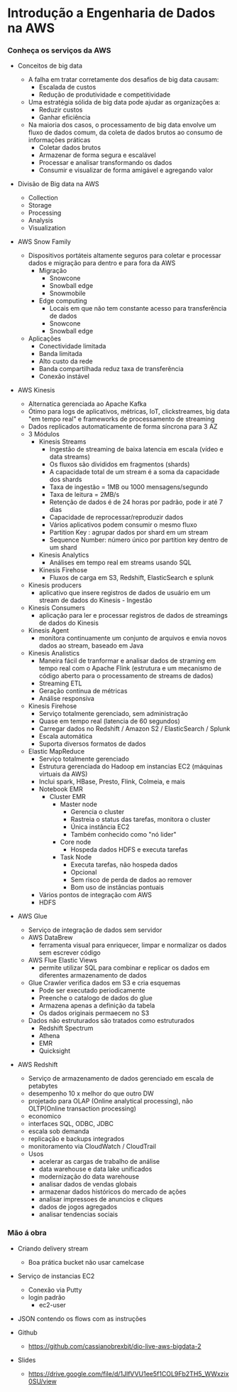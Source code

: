 # Introdução a Engenharia de Dados na AWS

### Conheça os serviços da AWS

- Conceitos de big data
  - A falha em tratar corretamente dos desafios de big data causam:
    - Escalada de custos
    - Redução de produtividade e competitividade
  - Uma estratégia sólida de big data pode ajudar as organizações a:
    - Reduzir custos
    - Ganhar eficiência
  - Na maioria dos casos, o processamento de big data envolve um fluxo de dados comum, da coleta de dados brutos ao consumo de informações práticas
    - Coletar dados brutos
    - Armazenar de forma segura e escalável
    - Processar e analisar transformando os dados
    - Consumir e visualizar de forma amigável e agregando valor
- Divisão de Big data na AWS
  - Collection
  - Storage
  - Processing
  - Analysis
  - Visualization
- AWS Snow Family
  - Dispositivos portáteis altamente seguros para coletar e processar dados e migração para dentro e para fora da AWS
    - Migração
      - Snowcone
      - Snowball edge
      - Snowmobile
    - Edge computing
      - Locais em que não tem constante acesso para transferência de dados
      - Snowcone
      - Snowball edge
  - Aplicações
    - Conectividade limitada
    - Banda limitada
    - Alto custo da rede
    - Banda compartilhada reduz taxa de transferência
    - Conexão instável
- AWS Kinesis
  - Alternatica gerenciada ao Apache Kafka
  - Ótimo para logs de aplicativos, métricas, IoT, clickstreames, big data "em tempo real" e frameworks de processamento de streaming
  - Dados replicados automaticamente de forma síncrona para 3 AZ
  - 3 Módulos
    - Kinesis Streams
      - Ingestão de streaming de baixa latencia em escala (vídeo e data streams)
      - Os fluxos são divididos em fragmentos (shards)
      - A capacidade total de um stream é a soma da capacidade dos shards
      - Taxa de ingestão = 1MB ou 1000 mensagens/segundo
      - Taxa de leitura = 2MB/s
      - Retenção de dados é de 24 horas por padrão, pode ir até 7 dias
      - Capacidade de reprocessar/reproduzir dados
      - Vários aplicativos podem consumir o mesmo fluxo
      - Partition Key : agrupar dados por shard em um stream
      - Sequence Number: número único por partition key dentro de um shard
    - Kinesis Analytics
      - Análises em tempo real em streams usando SQL
    - Kinesis Firehose
      - Fluxos de carga em S3, Redshift, ElasticSearch e splunk
  - Kinesis producers
    - aplicativo que insere registros de dados de usuário em um stream de dados do Kinesis - Ingestão
  - Kinesis Consumers
    - aplicação para ler e processar registros de dados de streamings de dados do Kinesis
  - Kinesis Agent
    - monitora continuamente um conjunto de arquivos e envia novos dados ao stream, baseado em Java
  - Kinesis Analistics
    - Maneira fácil de tranformar e analisar dados de straming em tempo real com o Apache Flink (estrutura e um mecanismo de código aberto para o processamento de streams de dados)
    - Streaming ETL
    - Geração continua de métricas
    - Análise responsiva
  - Kinesis Firehose
    - Serviço totalmente gerenciado, sem administração
    - Quase em tempo real (latencia de 60 segundos)
    - Carregar dados no Redshift / Amazon S2 / ElasticSearch / Splunk
    - Escala automática
    - Suporta diversos formatos de dados
  - Elastic MapReduce
    - Serviço totalmente gerenciado
    - Estrutura gerenciada do Hadoop em instancias EC2 (máquinas virtuais da AWS)
    - Inclui spark, HBase, Presto, Flink, Colmeia, e mais
    - Notebook EMR
      - Cluster EMR
        - Master node
          - Gerencia o cluster
          - Rastreia o status das tarefas, monitora o cluster
          - Única instância EC2
          - Também conhecido como "nó lider"
        - Core node
          - Hospeda dados HDFS e executa tarefas
        - Task Node
          - Executa tarefas, não hospeda dados
          - Opcional
          - Sem risco de perda de dados ao remover
          - Bom uso de instâncias pontuais
    - Vários pontos de integração com AWS
    - HDFS

- AWS Glue
  - Serviço de integração de dados sem servidor
  - AWS DataBrew
    - ferramenta visual para enriquecer, limpar e normalizar os dados sem escrever código
  - AWS Flue Elastic Views
    - permite utilizar SQL para combinar e replicar os dados em diferentes armazenamento de dados
  - Glue Crawler verifica dados em S3 e cria esquemas
    - Pode ser executado periodicamente
    - Preenche o catalogo de dados do glue
    - Armazena apenas a definição da tabela
    - Os dados originais permaecem no S3
  - Dados não estruturados são tratados como estruturados
    - Redshift Spectrum
    - Athena
    - EMR
    - Quicksight
- AWS Redshift
  - Serviço de armazenamento de dados gerenciado em escala de petabytes
  - desempenho 10 x melhor do que outro DW
  - projetado para OLAP (Online analytical processing), não OLTP(Online transaction processing)
  - economico
  - interfaces SQL, ODBC, JDBC
  - escala sob demanda
  - replicação e backups integrados
  - monitoramento via CloudWatch / CloudTrail
  - Usos
    - acelerar as cargas de trabalho de análise
    - data warehouse e data lake unificados
    - modernização do data warehouse
    - analisar dados de vendas globais
    - armazenar dados históricos do mercado de ações
    - analisar impressoes de anuncios e cliques
    - dados de jogos agregados
    - analisar tendencias sociais

### Mão á obra

- Criando delivery stream

  - Boa prática bucket não usar camelcase

- Serviço de instancias EC2

  - Conexão via Putty
  - login padrão 
    - ec2-user

- JSON contendo os flows com as instruções

- Github

  - https://github.com/cassianobrexbit/dio-live-aws-bigdata-2

- Slides

  - https://drive.google.com/file/d/1JlfVVU1ee5f1COL9Fb2TH5_WWxzix0SU/view

  







